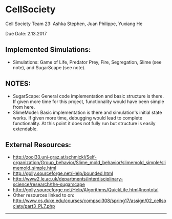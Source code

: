 # CellSociety 
Cell Society Team 23: Ashka Stephen, Juan Philippe, Yuxiang He

Due Date: 2.13.2017

## Implemented Simulations:
- Simulations: Game of Life, Predator Prey, Fire, Segregation, Slime (see note), and SugarScape (see note).

## NOTES:
- SugarScape: General code implementation and basic structure is there. If given more time for this project, functionality would have been simple from here.
- SlimeModel: Basic implementation is there and simulation's initial state works. If given more time, debugging would lead to complete functionality. At this point it does not fully run but structure is easily extendable.

## External Resources:
- http://zool33.uni-graz.at/schmickl/Self-organization/Group_behavior/Slime_mold_behavior/slimemold_simple/slimemold_simple.html
- http://golly.sourceforge.net/Help/bounded.html
- http://www2.le.ac.uk/departments/interdisciplinary-science/research/the-sugarscape
- http://golly.sourceforge.net/Help/Algorithms/QuickLife.html#nontotal
- Other resources linked to on: http://www.cs.duke.edu/courses/compsci308/spring17/assign/02_cellsociety/part3_PL7.php


-------
